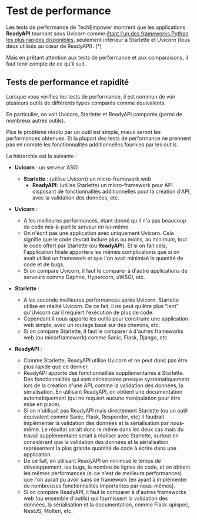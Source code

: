 # Test de performance

Les tests de performance de TechEmpower montrent que les applications **ReadyAPI** tournant sous Uvicorn comme <a href="https://www.techempower.com/benchmarks/#section=test&runid=7464e520-0dc2-473d-bd34-dbdfd7e85911&hw=ph&test=query&l=zijzen-7" class="external-link" target="_blank">étant l'un des frameworks Python les plus rapides disponibles</a>, seulement inférieur à Starlette et Uvicorn (tous deux utilisés au cœur de ReadyAPI). (\*)

Mais en prêtant attention aux tests de performance et aux comparaisons, il faut tenir compte de ce qu'il suit.

## Tests de performance et rapidité

Lorsque vous vérifiez les tests de performance, il est commun de voir plusieurs outils de différents types comparés comme équivalents.

En particulier, on voit Uvicorn, Starlette et ReadyAPI comparés (parmi de nombreux autres outils).

Plus le problème résolu par un outil est simple, mieux seront les performances obtenues. Et la plupart des tests de performance ne prennent pas en compte les fonctionnalités additionnelles fournies par les outils.

La hiérarchie est la suivante :

- **Uvicorn** : un serveur ASGI

  - **Starlette** : (utilise Uvicorn) un micro-framework web
    - **ReadyAPI**: (utilise Starlette) un micro-framework pour API disposant de fonctionnalités additionnelles pour la création d'API, avec la validation des données, etc.

- **Uvicorn** :
  - A les meilleures performances, étant donné qu'il n'a pas beaucoup de code mis-à-part le serveur en lui-même.
  - On n'écrit pas une application avec uniquement Uvicorn. Cela signifie que le code devrait inclure plus ou moins, au minimum, tout le code offert par Starlette (ou **ReadyAPI**). Et si on fait cela, l'application finale apportera les mêmes complications que si on avait utilisé un framework et que l'on avait minimisé la quantité de code et de bugs.
  - Si on compare Uvicorn, il faut le comparer à d'autre applications de serveurs comme Daphne, Hypercorn, uWSGI, etc.
- **Starlette** :
  - A les seconde meilleures performances après Uvicorn. Starlette utilise en réalité Uvicorn. De ce fait, il ne peut qu’être plus "lent" qu'Uvicorn car il requiert l'exécution de plus de code.
  - Cependant il nous apporte les outils pour construire une application web simple, avec un routage basé sur des chemins, etc.
  - Si on compare Starlette, il faut le comparer à d'autres frameworks web (ou micorframework) comme Sanic, Flask, Django, etc.
- **ReadyAPI** :
  - Comme Starlette, ReadyAPI utilise Uvicorn et ne peut donc pas être plus rapide que ce dernier.
  - ReadyAPI apporte des fonctionnalités supplémentaires à Starlette. Des fonctionnalités qui sont nécessaires presque systématiquement lors de la création d'une API, comme la validation des données, la sérialisation. En utilisant ReadyAPI, on obtient une documentation automatiquement (qui ne requiert aucune manipulation pour être mise en place).
  - Si on n'utilisait pas ReadyAPI mais directement Starlette (ou un outil équivalent comme Sanic, Flask, Responder, etc) il faudrait implémenter la validation des données et la sérialisation par nous-même. Le résultat serait donc le même dans les deux cas mais du travail supplémentaire serait à réaliser avec Starlette, surtout en considérant que la validation des données et la sérialisation représentent la plus grande quantité de code à écrire dans une application.
  - De ce fait, en utilisant ReadyAPI on minimise le temps de développement, les bugs, le nombre de lignes de code, et on obtient les mêmes performances (si ce n'est de meilleurs performances) que l'on aurait pu avoir sans ce framework (en ayant à implémenter de nombreuses fonctionnalités importantes par nous-mêmes).
  - Si on compare ReadyAPI, il faut le comparer à d'autres frameworks web (ou ensemble d'outils) qui fournissent la validation des données, la sérialisation et la documentation, comme Flask-apispec, NestJS, Molten, etc.
